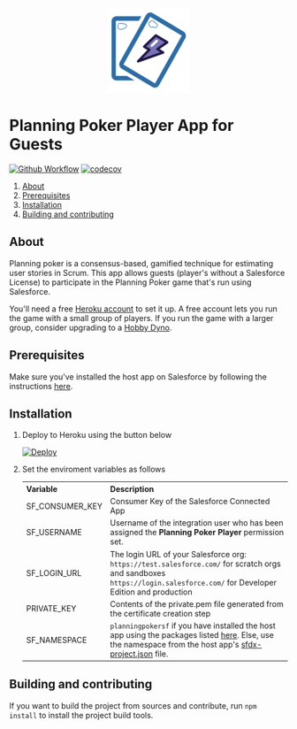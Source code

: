 <p align="center">
  <img src="https://github.com/adityanaag3/planning-poker-heroku/raw/master/src/client/resources/logo.png" alt="Planning Poker Icon" width="150"/>
</p>

# Planning Poker Player App for Guests

[![Github Workflow](https://github.com/adityanaag3/planning-poker-heroku/workflows/Formatting%20and%20Tests/badge.svg?branch=master)](https://github.com/adityanaag3/planning-poker-heroku/actions?query=workflow%3A%22Formatting+and+Tests%22) [![codecov](https://codecov.io/gh/adityanaag3/planning-poker-heroku/branch/master/graph/badge.svg)](https://codecov.io/gh/adityanaag3/planning-poker-heroku)

1. [About](#about)
1. [Prerequisites](#prerequisites)
1. [Installation](#installation)
1. [Building and contributing](#building-and-contributing)

## About

Planning poker is a consensus-based, gamified technique for estimating user stories in Scrum. This app allows guests (player's without a Salesforce License) to participate in the Planning Poker game that's run using Salesforce.

You'll need a free [Heroku account](https://signup.heroku.com) to set it up. A free account lets you run the game with a small group of players. If you run the game with a larger group, consider upgrading to a [Hobby Dyno](https://www.heroku.com/dynos).

## Prerequisites

Make sure you've installed the host app on Salesforce by following the instructions [here](https://github.com/adityanaag3/planning-poker-salesforce#installation).

## Installation

<ol>
    <li>Deploy to Heroku using the button below<br/>
        <p>
            <a href="https://heroku.com/deploy?template=https://github.com/adityanaag3/planning-poker-heroku/master">
                <img src="https://www.herokucdn.com/deploy/button.svg" alt="Deploy">
            </a>
        </p>
    </li>
    <li>
        Set the enviroment variables as follows
        <table>
        <tr>
          <th>Variable</th>
          <th>Description</th>
        </tr>
        <tr>
          <td>SF_CONSUMER_KEY</td>
          <td>Consumer Key of the Salesforce Connected App</td>
        </tr>
        <tr>
          <td>SF_USERNAME</td>
          <td>Username of the integration user who has been assigned the <b>Planning Poker Player</b> permission set.</td>
        </tr>
        <tr>
          <td>SF_LOGIN_URL</td>
          <td>The login URL of your Salesforce org:<br/>
          <code>https://test.salesforce.com/</code> for scratch orgs and sandboxes<br/>
          <code>https://login.salesforce.com/</code> for Developer Edition and production</td>
        </tr>
        <tr>
          <td>PRIVATE_KEY</td>
          <td>Contents of the private.pem file generated from the certificate creation step</td>
        </tr>
        <tr>
          <td>SF_NAMESPACE</td>
          <td><code>planningpokersf</code> if you have installed the host app using the packages listed <a href="https://github.com/adityanaag3/planning-poker-salesforce#using-a-package" target=""_blank>here</a>. Else, use the namespace from the host app's <a href="https://github.com/adityanaag3/planning-poker-salesforce/blob/master/sfdx-project.json" target="_blank">sfdx-project.json</a> file.</td>
        </tr>
      </table>
    </li>
</ol>

## Building and contributing

If you want to build the project from sources and contribute, run `npm install` to install the project build tools.

